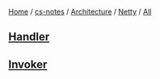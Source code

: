 [Home](https://mengxianbin.github.io) /
[cs-notes](https://mengxianbin.github.io/cs-notes/site) /
[Architecture](https://mengxianbin.github.io/cs-notes/site/Architecture) /
[Netty](https://mengxianbin.github.io/cs-notes/site/Architecture/Netty) /
[All](https://mengxianbin.github.io/cs-notes/site/Architecture/Netty/All)

## [Handler](https://mengxianbin.github.io/cs-notes/site/Architecture/Netty/All/Handler)

## [Invoker](https://mengxianbin.github.io/cs-notes/site/Architecture/Netty/All/Invoker)
